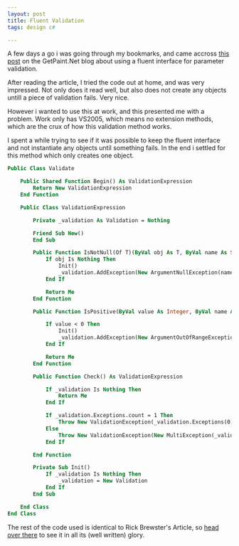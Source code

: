 ```yaml
---
layout: post
title: Fluent Validation
tags: design c#

---
```


A few days a go i was going through my bookmarks, and came accross [this post][fluent-validation] on the GetPaint.Net blog about using a fluent interface for parameter validation.

After reading the article, I tried the code out at home, and was very impressed.  Not only does it read well, but also does not create any objects untill a piece of validation fails.  Very nice.

However i wanted to use this at work, and this presented me with a problem.  Work only has VS2005, which means no extension methods, which are the crux of how this validation method works.

I spent a while trying to see if it was possible to keep the fluent interface and not instantiate any objects until something fails.  In the end i settled for this method which only creates one object.

```vb
Public Class Validate

    Public Shared Function Begin() As ValidationExpression
        Return New ValidationExpression
    End Function

    Public Class ValidationExpression

        Private _validation As Validation = Nothing

        Friend Sub New()
        End Sub

        Public Function IsNotNull(Of T)(ByVal obj As T, ByVal name As String) As ValidationExpression
            If obj Is Nothing Then
                Init()
                _validation.AddException(New ArgumentNullException(name))
            End If

            Return Me
        End Function

        Public Function IsPositive(ByVal value As Integer, ByVal name As String) As ValidationExpression

            If value < 0 Then
                Init()
                _validation.AddException(New ArgumentOutOfRangeException(name, "must be positive, but was " & value.ToString))
            End If

            Return Me
        End Function

        Public Function Check() As ValidationExpression

            If _validation Is Nothing Then
                Return Me
            End If

            If _validation.Exceptions.count = 1 Then
                Throw New ValidationException(_validation.Exceptions(0))
            Else
                Throw New ValidationException(New MultiException(_validation.Exceptions))
            End If

        End Function

        Private Sub Init()
            If _validation Is Nothing Then
                _validation = New Validation
            End If
        End Sub

    End Class
End Class
```

The rest of the code used is identical to Rick Brewster's Article, so [head over there][fluent-validation] to see it in all its (well written) glory.

[fluent-validation]: http://blog.getpaint.net/2008/12/06/a-fluent-approach-to-c-parameter-validation/
